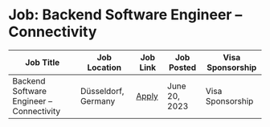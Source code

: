 # Job: Backend Software Engineer – Connectivity

| Job Title | Job Location | Job Link | Job Posted | Visa Sponsorship |
| --- | --- | --- | --- | --- |
| Backend Software Engineer – Connectivity | Düsseldorf, Germany | [Apply](https://careers.trivago.com/job/r6809910002/) | June 20, 2023 | Visa Sponsorship |
